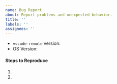 ```yaml
---
name: Bug Report
about: Report problems and unexpected behavior.
title: ''
labels: ''
assignees: ''
---
```


<!-- Please search existing issues to avoid creating duplicates. -->
<!-- All extension-specific issues should be created with the `Extension Bug` template. -->

- `vscode-remote` version: <!-- The version of vscode-remote -->
- OS Version: <!-- OS version, cloud provider,  -->

#### Steps to Reproduce

1.
2.
